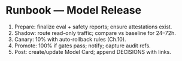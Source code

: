 # Runbook — Model Release
1) Prepare: finalize eval + safety reports; ensure attestations exist.
2) Shadow: route read-only traffic; compare vs baseline for 24–72h.
3) Canary: 10% with auto-rollback rules (Ch.10).
4) Promote: 100% if gates pass; notify; capture audit refs.
5) Post: create/update Model Card; append DECISIONS with links.
